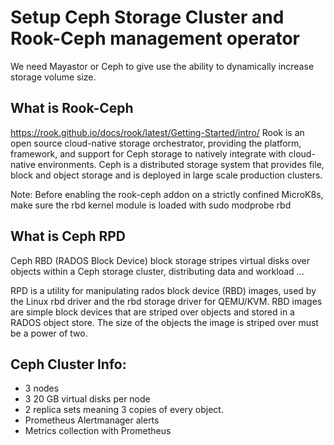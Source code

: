 # Setup Ceph Storage Cluster and Rook-Ceph management operator

We need Mayastor or Ceph to give use the ability to dynamically increase storage volume size.

## What is Rook-Ceph

<https://rook.github.io/docs/rook/latest/Getting-Started/intro/>
Rook is an open source cloud-native storage orchestrator, providing the platform, framework, and support for Ceph storage to natively integrate with cloud-native environments. Ceph is a distributed storage system that provides file, block and object storage and is deployed in large scale production clusters.

Note: Before enabling the rook-ceph addon on a strictly confined MicroK8s, make sure the rbd kernel module is loaded with sudo modprobe rbd

## What is Ceph RPD

Ceph RBD (RADOS Block Device) block storage stripes virtual disks over objects within a Ceph storage cluster, distributing data and workload ...

RPD is a utility for manipulating rados block device (RBD) images, used by the Linux rbd driver and the rbd storage driver for QEMU/KVM. RBD images are simple block devices that are striped over objects and stored in a RADOS object store. The size of the objects the image is striped over must be a power of two.

## Ceph Cluster Info:

- 3 nodes
- 3 20 GB virtual disks per node
- 2 replica sets meaning 3 copies of every object.
- Prometheus Alertmanager alerts
- Metrics collection with Prometheus
